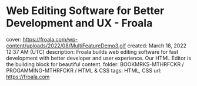 # Web Editing Software for Better Development and UX - Froala

cover: https://froala.com/wp-content/uploads/2022/08/MultiFeatureDemo3.gif
created: March 18, 2022 12:37 AM (UTC)
description: Froala builds web editing software for fast development with better developer and user experience. Our HTML Editor is the building block for beautiful content.
folder: BOOKMRKS-MTHRFCKR / PROGAMMING-MTHRFCKR / HTML & CSS
tags: HTML, CSS
url: https://froala.com